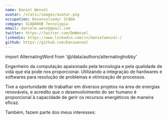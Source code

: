 ```yaml
---
name: Daniel Wenzel
avatar: /static/images/avatar.png
occupation: Desenvolvedor SCADA
company: SCADAHUB Tecnologia
email: danielm.wenz@gmail.com
twitter: https://twitter.com/DmWenzel_
linkedin: https://www.linkedin.com/in/danielwenzel-/
github: https://github.com/Daniwenzel
---
```


import AlternatingWord from '@/data/authors/alternatinghobby'

Engenheiro da computação apaixonado pela tecnologia e pela qualidade de vida que ela pode nos proporcionar. Utilizando a integração de hardwares e softwares para resolução de problemas e otimização de processos.

Tive a oportunidade de trabalhar em diversos projetos na área de energias renováveis, e acredito que o desenvolvimento do ser humano é proporcional à capacidade de gerir os recursos energéticos de maneira eficaz.

Também, fazem parte dos meus interesses: <AlternatingWord />
